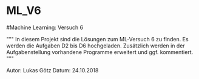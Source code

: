 # ML_V6
#Machine Learning: Versuch 6

"""
In diesem Projekt sind die Lösungen zum ML-Versuch 6 zu finden.
Es werden die Aufgaben D2 bis D6 hochgeladen.
Zusätzlich werden in der Aufgabenstellung vorhandene Programme erweitert und ggf. kommentiert.
"""

Autor: Lukas Götz
Datum: 24.10.2018
